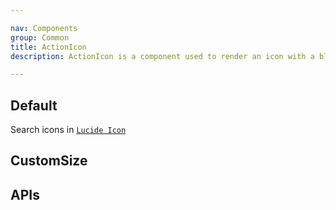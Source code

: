 ```yaml
---

nav: Components
group: Common
title: ActionIcon
description: ActionIcon is a component used to render an icon with a block around it

---
```


## Default

Search icons in [`Lucide Icon`](https://lucide.dev/)

<code src="./demos/index.tsx" nopadding></code>

## CustomSize

<code src="./demos/CustomSize.tsx" nopadding></code>

## APIs

<API></API>
